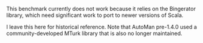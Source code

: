 This benchmark currently does not work because it relies on the Bingerator library, which need significant work to port to newer versions of Scala.

I leave this here for historical reference.  Note that AutoMan pre-1.4.0 used a community-developed MTurk library that is also no longer maintained.
